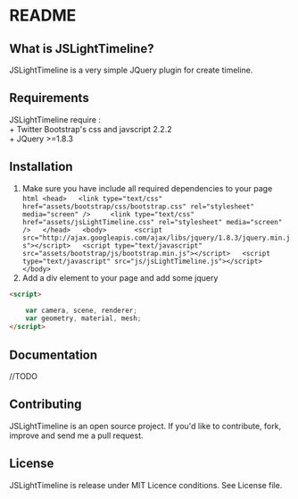README
======

What is JSLightTimeline?
-----------------

JSLightTimeline is a very simple JQuery plugin for create timeline. 

Requirements
------------

JSLightTimeline require :  
      + Twitter Bootstrap's css and javscript 2.2.2  
      + JQuery >=1.8.3  

Installation
------------
1. Make sure you have include all required dependencies to your page  
		```html
		<head>  
			<link type="text/css" href="assets/bootstrap/css/bootstrap.css" rel="stylesheet" media="screen" />    
        		<link type="text/css" href="assets/jsLightTimeline.css" rel="stylesheet" media="screen" />  
		</head>  
		<body>		
			<script src="http://ajax.googleapis.com/ajax/libs/jquery/1.8.3/jquery.min.js"></script>  
        			<script type="text/javascript" src="assets/bootstrap/js/bootstrap.min.js"></script>  
        			<script type="text/javascript" src="js/jsLightTimeline.js"></script>  
		</body>
		```
2. Add a div element to your page and add some jquery   
```html
<script>

	var camera, scene, renderer;
	var geometry, material, mesh;
</script>
```  

Documentation
-------------

//TODO

Contributing
------------

JSLightTimeline is an open source project.
If you'd like to contribute, fork, improve and send me a pull request.

License
----------------------

JSLightTimeline is release under MIT Licence conditions.
See License file.